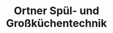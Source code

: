---
title: "Ortner Spül- und Großküchentechnik"
url: /afritz-am-see/ortner-spuel-und-grosskuechentechnik/
shop: Küchen
---